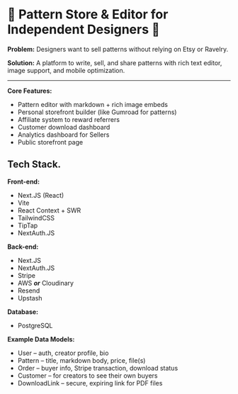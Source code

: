 # 🧶 Pattern Store & Editor for Independent Designers 🧶

**Problem:** Designers want to sell patterns without relying on Etsy or Ravelry.

**Solution:** A platform to write, sell, and share patterns with rich text editor, image support, and mobile optimization.

<hr>

**Core Features:**
- Pattern editor with markdown + rich image embeds
- Personal storefront builder (like Gumroad for patterns)
- Affiliate system to reward referrers
- Customer download dashboard
- Analytics dashboard for Sellers
- Public storefront page 


## Tech Stack.

**Front-end:**

- Next.JS (React)
- Vite
- React Context + SWR
- TailwindCSS
- TipTap
- NextAuth.JS

**Back-end:**

- Next.JS
- NextAuth.JS
- Stripe
- AWS ***or*** Cloudinary 
- Resend
- Upstash

**Database:**

- PostgreSQL 

**Example Data Models:**

- User – auth, creator profile, bio
- Pattern – title, markdown body, price, file(s)
- Order – buyer info, Stripe transaction, download status
- Customer – for creators to see their own buyers
- DownloadLink – secure, expiring link for PDF files